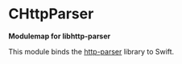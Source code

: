 # CHttpParser

**Modulemap for libhttp-parser**

This module binds the [http-parser](https://github.com/nodejs/http-parser) library to Swift.
